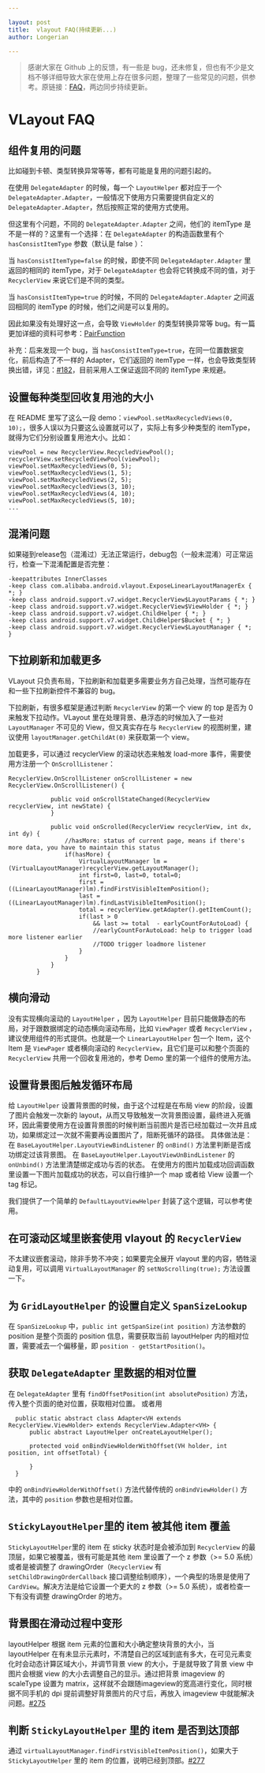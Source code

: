 ```yaml
---

layout: post
title:  vlayout FAQ(持续更新...)
author: Longerian

---
```


> 感谢大家在 Github 上的反馈，有一些是 bug，还未修复，但也有不少是文档不够详细导致大家在使用上存在很多问题，整理了一些常见的问题，供参考。原链接：[FAQ](https://github.com/alibaba/vlayout/blob/master/docs/VLayoutFAQ.md)，两边同步持续更新。

# VLayout FAQ

## 组件复用的问题
比如碰到卡顿、类型转换异常等等，都有可能是复用的问题引起的。

在使用 `DelegateAdapter` 的时候，每一个 `LayoutHelper` 都对应于一个 `DelegateAdapter.Adapter`，一般情况下使用方只需要提供自定义的 `DelegateAdapter.Adapter`，然后按照正常的使用方式使用。

但这里有个问题，不同的 `DelegateAdapter.Adapter` 之间，他们的 itemType 是不是一样的？这里有一个选择：在 `DelegateAdapter` 的构造函数里有个 `hasConsistItemType` 参数（默认是 false ）：

当 `hasConsistItemType=false` 的时候，即使不同 `DelegateAdapter.Adapter` 里返回的相同的 itemType，对于 `DelegateAdapter` 也会将它转换成不同的值，对于 `RecyclerView` 来说它们是不同的类型。

当 `hasConsistItemType=true` 的时候，不同的 `DelegateAdapter.Adapter` 之间返回相同的 itemType 的时候，他们之间是可以复用的。

因此如果没有处理好这一点，会导致 `ViewHolder` 的类型转换异常等 bug。有一篇更加详细的资料可参考：[PairFunction](http://pingguohe.net/2017/05/03/the-beauty-of-math-in-vlayout.html)

补充：后来发现一个 bug，当 `hasConsistItemType=true`，在同一位置数据变化，前后构造了不一样的 Adapter，它们返回的 itemType 一样，也会导致类型转换出错，详见：[#182](https://github.com/alibaba/vlayout/issues/182)，目前采用人工保证返回不同的 itemType 来规避。

## 设置每种类型回收复用池的大小
在 README 里写了这么一段 demo：`viewPool.setMaxRecycledViews(0, 10);`，很多人误以为只要这么设置就可以了，实际上有多少种类型的 itemType，就得为它们分别设置复用池大小。比如：

```
viewPool = new RecyclerView.RecycledViewPool();
recyclerView.setRecycledViewPool(viewPool);
viewPool.setMaxRecycledViews(0, 5);
viewPool.setMaxRecycledViews(1, 5);
viewPool.setMaxRecycledViews(2, 5);
viewPool.setMaxRecycledViews(3, 10);
viewPool.setMaxRecycledViews(4, 10);
viewPool.setMaxRecycledViews(5, 10);
...
```

## 混淆问题

如果碰到release包（混淆过）无法正常运行，debug包（一般未混淆）可正常运行，检查一下混淆配置是否完整：

```
-keepattributes InnerClasses
-keep class com.alibaba.android.vlayout.ExposeLinearLayoutManagerEx { *; }
-keep class android.support.v7.widget.RecyclerView$LayoutParams { *; }
-keep class android.support.v7.widget.RecyclerView$ViewHolder { *; }
-keep class android.support.v7.widget.ChildHelper { *; }
-keep class android.support.v7.widget.ChildHelper$Bucket { *; }
-keep class android.support.v7.widget.RecyclerView$LayoutManager { *; }
```

## 下拉刷新和加载更多

VLayout 只负责布局，下拉刷新和加载更多需要业务方自己处理，当然可能存在和一些下拉刷新控件不兼容的 bug。

下拉刷新，有很多框架是通过判断 `RecyclerView` 的第一个 view 的 top 是否为 0 来触发下拉动作。VLayout 里在处理背景、悬浮态的时候加入了一些对 `LayoutManager` 不可见的 View，但又真实存在与 `RecyclerView` 的视图树里，建议使用 `layoutManager.getChildAt(0)` 来获取第一个 view。

加载更多，可以通过 recyclerView 的滚动状态来触发 load-more 事件，需要使用方注册一个 `OnScrollListener`：

```
RecyclerView.OnScrollListener onScrollListener = new RecyclerView.OnScrollListener() {

            public void onScrollStateChanged(RecyclerView recyclerView, int newState) {
            }

            public void onScrolled(RecyclerView recyclerView, int dx, int dy) {
                //hasMore: status of current page, means if there's more data, you have to maintain this status
                if(hasMore) {
                    VirtualLayoutManager lm = (VirtualLayoutManager)recyclerView.getLayoutManager();
                    int first=0, last=0, total=0;
                    first = ((LinearLayoutManager)lm).findFirstVisibleItemPosition();
                    last = ((LinearLayoutManager)lm).findLastVisibleItemPosition();
                    total = recyclerView.getAdapter().getItemCount();
                    if(last > 0
                        && last >= total  - earlyCountForAutoLoad) {
                        //earlyCountForAutoLoad: help to trigger load more listener earlier
                        //TODO trigger loadmore listener
                    }
                }
            }
        }
```

## 横向滑动
没有实现横向滚动的 `LayoutHelper` ，因为 `LayoutHelper` 目前只能做静态的布局，对于跟数据绑定的动态横向滚动布局，比如 `ViewPager` 或者 `RecyclerView` ，建议使用组件的形式提供。也就是一个 `LinearLayoutHelper` 包一个 Item，这个 Item 是 `ViewPager` 或者横向滚动的 `RecyclerView`，且它们是可以和整个页面的 `RecyclerView` 共用一个回收复用池的，参考 Demo 里的第一个组件的使用方法。

## 设置背景图后触发循环布局
给 `LayoutHelper` 设置背景图的时候，由于这个过程是在布局 view 的阶段，设置了图片会触发一次新的 layout，从而又导致触发一次背景图设置，最终进入死循环，因此需要使用方在设置背景图的时候判断当前图片是否已经加载过一次并且成功，如果绑定过一次就不需要再设置图片了，阻断死循环的路径。
具体做法是：
在 `BaseLayoutHelper.LayoutViewBindListener` 的 `onBind()` 方法里判断是否成功绑定过该背景图。
在 `BaseLayoutHelper.LayoutViewUnBindListener` 的 `onUnbind()` 方法里清楚绑定成功与否的状态。
在使用方的图片加载成功回调函数里设置一下图片加载成功的状态，可以自行维护一个 map 或者给 View 设置一个 tag 标记。

我们提供了一个简单的 `DefaultLayoutViewHelper` 封装了这个逻辑，可以参考使用。

## 在可滚动区域里嵌套使用 vlayout 的 `RecyclerView`

不太建议嵌套滚动，除非手势不冲突；如果要完全展开 vlayout 里的内容，牺牲滚动复用，可以调用 `VirtualLayoutManager` 的 `setNoScrolling(true);` 方法设置一下。

## 为 `GridLayoutHelper` 的设置自定义 `SpanSizeLookup`

在 `SpanSizeLookup` 中，`public int getSpanSize(int position)` 方法参数的 position 是整个页面的 position 信息，需要获取当前 layoutHelper 内的相对位置，需要减去一个偏移量，即 `position - getStartPosition()`。

## 获取 `DelegateAdapter` 里数据的相对位置

在 `DelegateAdapter` 里有 `findOffsetPosition(int absolutePosition)` 方法，传入整个页面的绝对位置，获取相对位置。
或者用
```
  public static abstract class Adapter<VH extends RecyclerView.ViewHolder> extends RecyclerView.Adapter<VH> {
      public abstract LayoutHelper onCreateLayoutHelper();

      protected void onBindViewHolderWithOffset(VH holder, int position, int offsetTotal) {

      }
  }
```
中的 `onBindViewHolderWithOffset()` 方法代替传统的 `onBindViewHolder()` 方法，其中的 `position` 参数也是相对位置。

## `StickyLayoutHelper`里的 item 被其他 item 覆盖

`StickyLayoutHelper`里的 item 在 sticky 状态时是会被添加到 `RecyclerView` 的最顶层，如果它被覆盖，很有可能是其他 item 里设置了一个 z 参数（>= 5.0 系统）或者是被调整了 drawingOrder（`RecyclerView` 有 `setChildDrawingOrderCallback` 接口调整绘制顺序），一个典型的场景是使用了 `CardView`。解决方法是给它设置一个更大的 z 参数（>= 5.0 系统），或者检查一下有没有调整 drawingOrder 的地方。

## 背景图在滑动过程中变形

layoutHelper 根据 item 元素的位置和大小确定整块背景的大小，当 layoutHelper 在有未显示元素时，不清楚自己的区域到底有多大，在可见元素变化时会动态计算区域大小，并调节背景 view 的大小，于是就导致了背景 view 中图片会根据 view 的大小去调整自己的显示。通过把背景 imageview 的 scaleType 设置为 matrix，这样就不会跟随imageview的宽高进行变化，同时根据不同手机的 dpi 提前调整好背景图片的尺寸后，再放入 imageview 中就能解决问题。[#275](https://github.com/alibaba/vlayout/issues/275)

## 判断 `StickyLayoutHelper` 里的 item 是否到达顶部
通过 `virtualLayoutManager.findFirstVisibleItemPosition()`，如果大于 `StickyLayoutHelper` 里的 item 的位置，说明已经到顶部。[#277](https://github.com/alibaba/vlayout/issues/277)